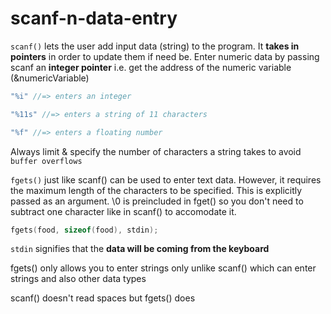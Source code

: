 # scanf-n-data-entry

`scanf()` lets the user add input data (string) to the program. It **takes in pointers** in order to update them if need be. Enter numeric data by passing scanf an **integer pointer** i.e. get the address of the numeric variable (&numericVariable)

```c
"%i" //=> enters an integer
```

```c
"%11s" //=> enters a string of 11 characters
```

```c
"%f" //=> enters a floating number
```

Always limit & specify the number of characters a string takes to avoid `buffer overflows`

`fgets()` just like scanf() can be used to enter text data. However, it requires the maximum length of the characters to be specified. This is explicitly passed as an argument. \0 is preincluded in fget() so you don't need to subtract one character like in scanf() to accomodate it.

```c
fgets(food, sizeof(food), stdin);
```

`stdin` signifies that the **data will be coming from the keyboard**

fgets() only allows you to enter strings only unlike scanf() which can enter strings and also other data types

scanf() doesn't read spaces but fgets() does